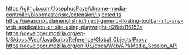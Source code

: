 https://github.com/JosephusPaye/chrome-media-controller/blob/master/src/extension/injected.ts
https://javascript.plainenglish.io/inject-generic-floating-toolbar-into-any-web-application-or-site-using-playwright-d26eb116153a
https://developer.mozilla.org/en-US/docs/Web/JavaScript/Reference/Global_Objects/Proxy
https://developer.mozilla.org/en-US/docs/Web/API/Media_Session_API
